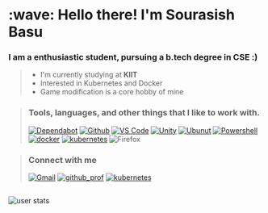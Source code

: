 <h1 align="left" id="macropower-title">:wave: Hello there! I'm Sourasish Basu</h1>
<h3 align="left">I am a enthusiastic student, pursuing a b.tech degree in CSE :)</h3>

> - I'm currently studying at **KIIT**
> - Interested in Kubernetes and Docker
> - Game modification is a core hobby of mine

> ### Tools, languages, and other things that I like to work with.<br>
>[![Dependabot](https://img.shields.io/badge/dependabot-025E8C?style=for-the-badge&logo=dependabot&logoColor=white)](dependabot)
[![Github](https://img.shields.io/badge/Github-grey?style=for-the-badge&logo=Github&logoColor=white)](https://github.com/)
[![VS Code](https://img.shields.io/badge/VSCode-purple?style=for-the-badge&logo=VisualStudioCode&logoColor=white)](vscodelink)
[![Unity](https://img.shields.io/badge/unity-red?style=for-the-badge&logo=unity&logoColor=white)](unity)
[![Ubunut](https://img.shields.io/badge/Ubuntu%20On%20Wsl-660066?style=for-the-badge&logo=Ubuntu&logoColor=white)](ubuntu-wsl)
[![Powershell](https://img.shields.io/badge/Powershell-darkgreen?style=for-the-badge&logo=powershell&logoColor=white)](powershelllink)
[![docker](https://img.shields.io/badge/Docker-darkblue?style=for-the-badge&logo=docker&logoColor=white)]()
[![kubernetes](https://img.shields.io/badge/kubernetes-yellow?style=for-the-badge&logo=kubernetes&logoColor=white)]()
![Firefox](https://img.shields.io/badge/Firefox-FF7139?style=for-the-badge&logo=Firefox-Browser&logoColor=white)

>### Connect with me <br>
>[![Gmail](https://img.shields.io/badge/gmail_id-red?style=for-the-badge&logo=gmail&logoColor=white)](mailto:@gmail.com)
[![github_prof](https://img.shields.io/badge/gh_prof-black?style=for-the-badge&logo=github&logoColor=white)](github)
[![kubernetes](https://img.shields.io/badge/insta_id-yellow?style=for-the-badge&logo=instagram&logoColor=white)]()
##
![user stats](https://github-readme-stats.vercel.app/api?username=sourasishbasu&show_icons=true&theme=transparent)
